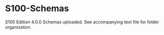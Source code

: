 # S100-Schemas
S100 Edition 4.0.0 Schemas uploaded.  See accompanying text file for folder organization.

